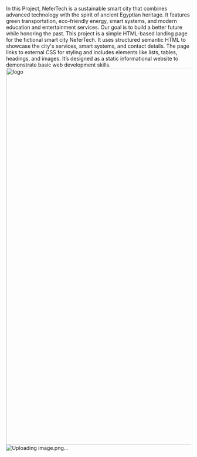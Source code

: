 In this Project, NeferTech is a sustainable smart city that combines advanced technology with the spirit of ancient Egyptian heritage. It features green transportation, eco-friendly energy, smart systems, and modern education and entertainment services. Our goal is to build a better future while honoring the past.
This project is a simple HTML-based landing page for the fictional smart city NeferTech. It uses structured semantic HTML to showcase the city's services, smart systems, and contact details. The page links to external CSS for styling and includes elements like lists, tables, headings, and images. It’s designed as a static informational website to demonstrate basic web development skills.
<img width="1024" height="1024" alt="logo" src="https://github.com/user-attachments/assets/11f26c74-7629-4864-a40d-5807fb244e03" />
![Uploading image.png…]()
